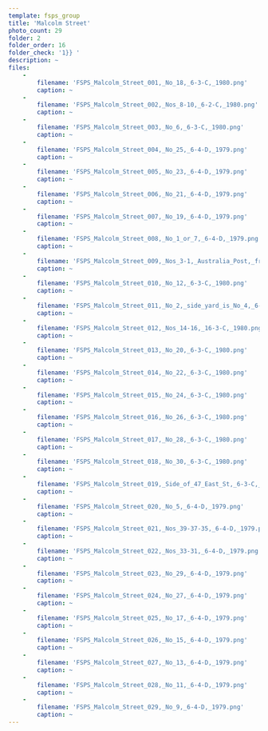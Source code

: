 ```yaml
---
template: fsps_group
title: 'Malcolm Street'
photo_count: 29
folder: 2
folder_order: 16
folder_check: '1}} '
description: ~
files:
    -
        filename: 'FSPS_Malcolm_Street_001,_No_18,_6-3-C,_1980.png'
        caption: ~
    -
        filename: 'FSPS_Malcolm_Street_002,_Nos_8-10,_6-2-C,_1980.png'
        caption: ~
    -
        filename: 'FSPS_Malcolm_Street_003,_No_6,_6-3-C,_1980.png'
        caption: ~
    -
        filename: 'FSPS_Malcolm_Street_004,_No_25,_6-4-D,_1979.png'
        caption: ~
    -
        filename: 'FSPS_Malcolm_Street_005,_No_23,_6-4-D,_1979.png'
        caption: ~
    -
        filename: 'FSPS_Malcolm_Street_006,_No_21,_6-4-D,_1979.png'
        caption: ~
    -
        filename: 'FSPS_Malcolm_Street_007,_No_19,_6-4-D,_1979.png'
        caption: ~
    -
        filename: 'FSPS_Malcolm_Street_008,_No_1_or_7,_6-4-D,_1979.png'
        caption: ~
    -
        filename: 'FSPS_Malcolm_Street_009,_Nos_3-1,_Australia_Post,_from_Tuckfield,_6-4-D,_1979.png'
        caption: ~
    -
        filename: 'FSPS_Malcolm_Street_010,_No_12,_6-3-C,_1980.png'
        caption: ~
    -
        filename: 'FSPS_Malcolm_Street_011,_No_2,_side_yard_is_No_4,_6-3-C,_1980.png'
        caption: ~
    -
        filename: 'FSPS_Malcolm_Street_012,_Nos_14-16,_16-3-C,_1980.png'
        caption: ~
    -
        filename: 'FSPS_Malcolm_Street_013,_No_20,_6-3-C,_1980.png'
        caption: ~
    -
        filename: 'FSPS_Malcolm_Street_014,_No_22,_6-3-C,_1980.png'
        caption: ~
    -
        filename: 'FSPS_Malcolm_Street_015,_No_24,_6-3-C,_1980.png'
        caption: ~
    -
        filename: 'FSPS_Malcolm_Street_016,_No_26,_6-3-C,_1980.png'
        caption: ~
    -
        filename: 'FSPS_Malcolm_Street_017,_No_28,_6-3-C,_1980.png'
        caption: ~
    -
        filename: 'FSPS_Malcolm_Street_018,_No_30,_6-3-C,_1980.png'
        caption: ~
    -
        filename: 'FSPS_Malcolm_Street_019,_Side_of_47_East_St,_6-3-C,_1980.png'
        caption: ~
    -
        filename: 'FSPS_Malcolm_Street_020,_No_5,_6-4-D,_1979.png'
        caption: ~
    -
        filename: 'FSPS_Malcolm_Street_021,_Nos_39-37-35,_6-4-D,_1979.png'
        caption: ~
    -
        filename: 'FSPS_Malcolm_Street_022,_Nos_33-31,_6-4-D,_1979.png'
        caption: ~
    -
        filename: 'FSPS_Malcolm_Street_023,_No_29,_6-4-D,_1979.png'
        caption: ~
    -
        filename: 'FSPS_Malcolm_Street_024,_No_27,_6-4-D,_1979.png'
        caption: ~
    -
        filename: 'FSPS_Malcolm_Street_025,_No_17,_6-4-D,_1979.png'
        caption: ~
    -
        filename: 'FSPS_Malcolm_Street_026,_No_15,_6-4-D,_1979.png'
        caption: ~
    -
        filename: 'FSPS_Malcolm_Street_027,_No_13,_6-4-D,_1979.png'
        caption: ~
    -
        filename: 'FSPS_Malcolm_Street_028,_No_11,_6-4-D,_1979.png'
        caption: ~
    -
        filename: 'FSPS_Malcolm_Street_029,_No_9,_6-4-D,_1979.png'
        caption: ~
---
```

